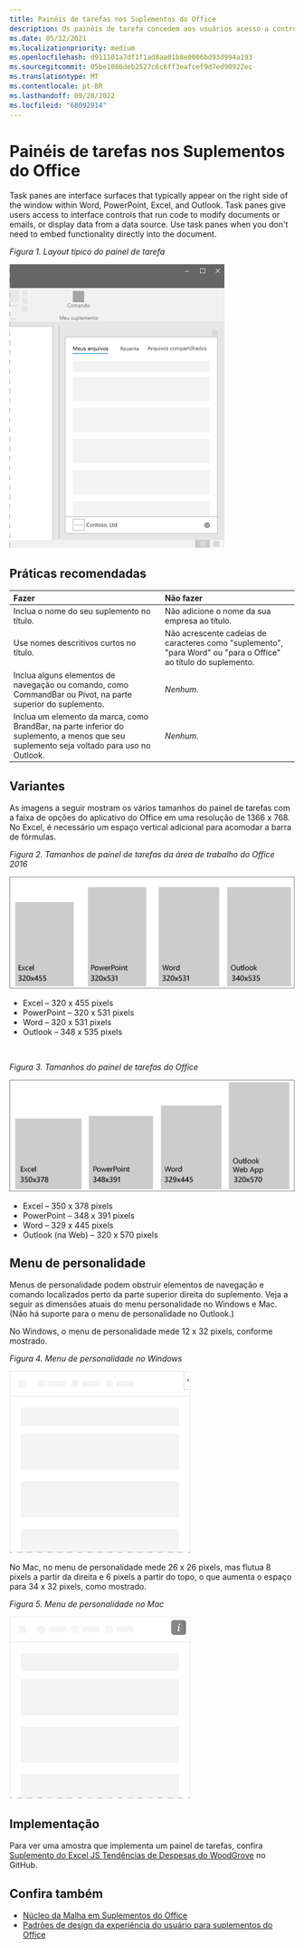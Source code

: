 ```yaml
---
title: Painéis de tarefas nos Suplementos do Office
description: Os painéis de tarefa concedem aos usuários acesso a controles de interface que executam códigos para modificar documentos ou emails ou exibir dados de uma fonte de dados.
ms.date: 05/12/2021
ms.localizationpriority: medium
ms.openlocfilehash: d911101a7df1f1ad8aa01b8e0006bd93d994a193
ms.sourcegitcommit: 05be1086deb2527c6c6ff3eafcef9d7ed90922ec
ms.translationtype: MT
ms.contentlocale: pt-BR
ms.lasthandoff: 09/28/2022
ms.locfileid: "68092914"
---
```

# <a name="task-panes-in-office-add-ins"></a>Painéis de tarefas nos Suplementos do Office

Task panes are interface surfaces that typically appear on the right side of the window within Word, PowerPoint, Excel, and Outlook. Task panes give users access to interface controls that run code to modify documents or emails, or display data from a data source. Use task panes when you don't need to embed functionality directly into the document.

*Figura 1. Layout típico do painel de tarefa*

![Ilustração exibindo um layout típico do painel de tarefas com guias de seção na parte superior, logotipo da empresa e nome da empresa na parte inferior esquerda e um ícone de configurações na parte inferior direita.](../images/overview-with-app-task-pane.png)

## <a name="best-practices"></a>Práticas recomendadas

|Fazer|Não fazer|
|:-----|:--------|
|Inclua o nome do seu suplemento no título.|Não adicione o nome da sua empresa ao título.|
|Use nomes descritivos curtos no título.|Não acrescente cadeias de caracteres como "suplemento", "para Word" ou "para o Office" ao título do suplemento.|
|Inclua alguns elementos de navegação ou comando, como CommandBar ou Pivot, na parte superior do suplemento.|*Nenhum.*|
|Inclua um elemento da marca, como BrandBar, na parte inferior do suplemento, a menos que seu suplemento seja voltado para uso no Outlook.|*Nenhum.*|

## <a name="variants"></a>Variantes

As imagens a seguir mostram os vários tamanhos do painel de tarefas com a faixa de opções do aplicativo do Office em uma resolução de 1366 x 768. No Excel, é necessário um espaço vertical adicional para acomodar a barra de fórmulas.  

*Figura 2. Tamanhos de painel de tarefas da área de trabalho do Office 2016*

![Diagrama exibindo os tamanhos do painel de tarefas da área de trabalho na resolução 1366x768.](../images/office-2016-taskpane-sizes.png)

- Excel – 320 x 455 pixels
- PowerPoint – 320 x 531 pixels
- Word – 320 x 531 pixels
- Outlook – 348 x 535 pixels

<br/>

*Figura 3. Tamanhos do painel de tarefas do Office*

![Diagrama exibindo os tamanhos do painel de tarefas na resolução 1366x768.](../images/office-365-taskpane-sizes.png)

- Excel – 350 x 378 pixels
- PowerPoint – 348 x 391 pixels
- Word – 329 x 445 pixels
- Outlook (na Web) – 320 x 570 pixels

## <a name="personality-menu"></a>Menu de personalidade

Menus de personalidade podem obstruir elementos de navegação e comando localizados perto da parte superior direita do suplemento. Veja a seguir as dimensões atuais do menu personalidade no Windows e Mac. (Não há suporte para o menu de personalidade no Outlook.)

No Windows, o menu de personalidade mede 12 x 32 pixels, conforme mostrado.

*Figura 4. Menu de personalidade no Windows*

![Diagrama mostrando o menu de personalidade na área de trabalho do Windows.](../images/personality-menu-win.png)

No Mac, no menu de personalidade mede 26 x 26 pixels, mas flutua 8 pixels a partir da direita e 6 pixels a partir do topo, o que aumenta o espaço para 34 x 32 pixels, como mostrado.

*Figura 5. Menu de personalidade no Mac*

![Diagrama mostrando o menu de personalidade na área de trabalho do Mac.](../images/personality-menu-mac.png)

## <a name="implementation"></a>Implementação

Para ver uma amostra que implementa um painel de tarefas, confira [Suplemento do Excel JS Tendências de Despesas do WoodGrove](https://github.com/OfficeDev/Excel-Add-in-WoodGrove-Expense-Trends) no GitHub.

## <a name="see-also"></a>Confira também

- [Núcleo da Malha em Suplementos do Office](fabric-core.md)
- [Padrões de design da experiência do usuário para suplementos do Office](../design/ux-design-pattern-templates.md)
